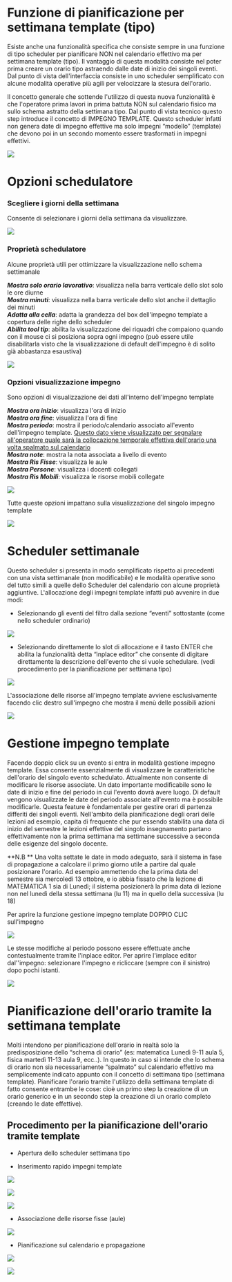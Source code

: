﻿


# Funzione di pianificazione per settimana template (tipo)
Esiste anche una funzionalità specifica che consiste sempre in una funzione di tipo scheduler per pianificare NON nel calendario effettivo ma per settimana template (tipo). Il vantaggio di questa modalità consiste nel poter prima creare un orario tipo astraendo dalle date di inizio dei singoli eventi. Dal punto di vista dell'interfaccia consiste in uno scheduler semplificato con alcune modalità operative più agili per velocizzare la stesura dell'orario.


Il concetto generale che sottende l'utilizzo di questa nuova funzionalità è che l'operatore prima lavori in prima battuta NON sul calendario fisico  ma sullo schema astratto della settimana tipo. Dal punto di vista tecnico questo step introduce il concetto di IMPEGNO TEMPLATE. Questo scheduler infatti non genera date di impegno effettive ma solo impegni “modello” (template) che devono poi in un secondo momento essere trasformati in impegni effettivi.


![](uploads/images/settimana_template.png)




# Opzioni schedulatore

### Scegliere i giorni della settimana
Consente di selezionare i giorni della settimana da visualizzare.

![](uploads/images/up_manual_31082010_113701.png)

### Proprietà schedulatore<br/>
Alcune proprietà utili per ottimizzare la visualizzazione nello schema settimanale <br/>

_**Mostra solo orario lavorativo**_: visualizza nella barra verticale dello slot solo le ore diurne <br/>
_**Mostra minuti**_: visualizza nella barra verticale dello slot anche il dettaglio dei minuti <br/>
_**Adatta alla cella**_: adatta la grandezza del box dell'impegno template a copertura delle righe dello scheduler <br/>
_**Abilita tool tip**_: abilita la visualizzazione dei riquadri che compaiono quando con il mouse ci si posiziona sopra ogni impegno (può essere utile disabilitarla visto che la visualizzazione di default dell'impegno è di solito già abbastanza esaustiva)<br/>

![](uploads/images/up_manual_31082010_113801.png)

### Opzioni visualizzazione impegno<br/>
Sono opzioni di visualizzazione dei dati all'interno dell'impegno template<br/>

_**Mostra ora inizio**_: visualizza l'ora di inizio<br/>
_**Mostra ora fine**_: visualizza l'ora di fine<br/>
_**Mostra periodo**_: mostra il periodo/calendario associato all'evento dell'impegno template. <span style="text-decoration:underline">Questo dato viene visualizzato per segnalare all'operatore quale sarà la collocazione temporale effettiva dell'orario una volta spalmato sul calendario </span><br/>
_**Mostra note**_: mostra la nota associata a livello di evento<br/>
_**Mostra Ris Fisse**_: visualizza le aule<br/>
_**Mostra Persone**_: visualizza i docenti collegati<br/>
_**Mostra Ris Mobili**_: visualizza le risorse mobili collegate<br/>

![](uploads/images/up_manual_31082010_113901.png)

Tutte queste opzioni impattano sulla visualizzazione del singolo impegno template <br/>
 
![](uploads/images/impegno_template.png)

# Scheduler settimanale

Questo scheduler si presenta in modo semplificato rispetto ai precedenti con una vista settimanale (non modificabile) e le modalità operative sono del tutto simili a quelle dello Scheduler del calendario con alcune proprietà aggiuntive. L'allocazione degli impegni template infatti può avvenire in due modi:

  *  Selezionando gli eventi del filtro dalla sezione “eventi” sottostante (come nello scheduler ordinario)

![](uploads/images/sezione_eventi.png)



  *  Selezionando direttamente lo slot di allocazione e il tasto ENTER che abilita la funzionalità detta “inplace editor” che consente di digitare direttamente la descrizione dell'evento che si vuole schedulare. (vedi procedimento per la pianificazione per settimana tipo)

![](uploads/images/up_manual_31082010_114701.png)

L'associazione delle risorse all'impegno template avviene esclusivamente facendo clic destro sull'impegno che mostra il menù delle possibili azioni

![](uploads/images/Aggiungi_aule_evento.png)


# Gestione impegno template

Facendo doppio click su un evento si entra in modalità gestione impegno template. Essa consente essenzialmente di visualizzare le caratteristiche dell'orario del singolo evento schedulato. Attualmente non consente di modificare le risorse associate. Un dato importante modificabile sono le date di inizio e fine del periodo  in cui l'evento dovrà avere luogo. Di default vengono visualizzate le date del periodo associate all'evento ma è possibile modificarle.
Questa feature è fondamentale per gestire orari di partenza differiti dei singoli eventi. 
Nell'ambito della pianificazione degli orari delle lezioni ad esempio, capita di frequente che pur essendo stabilita una data di inizio del semestre le lezioni effettive del singolo insegnamento partano effettivamente non la prima settimana ma settimane successive a seconda delle esigenze del singolo docente.


**N.B ** Una volta settate le date in modo adeguato, sarà il sistema in fase di propagazione a calcolare il primo giorno utile a partire dal quale posizionare l'orario.
Ad esempio ammettendo che la prima data del semestre sia  mercoledì 13 ottobre, e io abbia fissato che la lezione di MATEMATICA 1 sia di Lunedì; il sistema posizionerà la prima data di lezione non nel lunedì della stessa settimana (lu 11) ma in quello della successiva (lu 18)

Per aprire la funzione gestione impegno template DOPPIO CLIC sull'impegno

![](uploads/images/Gestione_impegno_template.png)

Le stesse modifiche al periodo possono essere effettuate anche contestualmente tramite l'inplace editor. Per aprire l'implace editor dal''impegno: selezionare l'impegno e ricliccare (sempre con il sinistro) dopo pochi istanti.

![](uploads/images/up_manual_31082010_115301.png)



# Pianificazione dell'orario tramite la settimana template

Molti intendono per pianificazione dell'orario in realtà solo la predisposizione dello “schema di orario” (es: matematica Lunedì 9-11 aula 5, fisica martedì 11-13 aula 9, ecc..). In questo in caso si intende che lo schema di orario non sia necessariamente “spalmato” sul calendario effettivo ma semplicemente indicato appunto con il concetto di settimana tipo (settimana template). Pianificare l'orario tramite l'utilizzo della settimana template di fatto consente entrambe le cose: cioè un primo step la creazione di un orario generico e in un secondo step la creazione di un orario completo (creando le date effettive).

## Procedimento per la pianificazione dell'orario tramite template

  *  Apertura dello scheduler settimana tipo 

  *  Inserimento rapido impegni template

![](uploads/images/up_manual_31082010_115501.png)

![](uploads/images/up_manual_31082010_115801.png)

![](uploads/images/up_manual_31082010_115901.png)

  *  Associazione delle risorse fisse (aule)

![](uploads/images/up_manual_31082010_120001.png)

  *  Pianificazione sul calendario e propagazione

![](uploads/images/up_manual_31082010_120101.png)

![](uploads/images/up_manual_31082010_120201.png)


